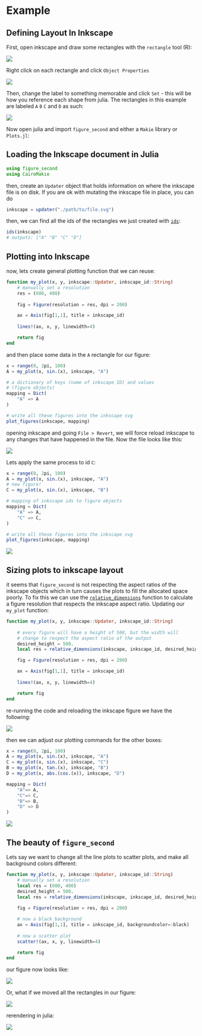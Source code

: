 # Example

## Defining Layout In Inkscape
First, open inkscape and draw some rectangles with the `rectangle` tool (R):

![](./figs/rectangles.png)

Right click on each rectangle and click `Object Properties`

![](./figs/object_labels.png)

Then, change the label to something memorable and click `Set` - this 
will be how you reference each shape from julia. The rectangles
in this example are labeled `A` `B` `C` and `D` as such:

![](./figs/labeled_rect.png)

Now open julia and import `figure_second` and either a `Makie` library or `Plots.jl`:

## Loading the Inkscape document in Julia

```julia
using figure_second
using CairoMakie
```

then, create an `Updater` object that holds information on where the inkscape file is on disk. If 
you are ok with mutating the inkscape file in place, you can do

```julia
inkscape = updater("./path/to/file.svg")
```

then, we can find all the ids of the rectangles we just created with [`ids`](@ref):

```julia
ids(inkscape)
# outputs: ["A" "B" "C" "D"]
```

## Plotting into Inkscape

now, lets create general plotting function that we can reuse:

```julia
function my_plot(x, y, inkscape::Updater, inkscape_id::String)
	# manually set a resolution
	res = (600, 400)
	
	fig = Figure(resolution = res, dpi = 200)

	ax = Axis(fig[1,1], title = inkscape_id)
	
	lines!(ax, x, y, linewidth=4)

	return fig
end
```

and then place some data in the `A` rectangle for our figure:


```julia
x = range(0, 2pi, 100)
A = my_plot(x, sin.(x), inkscape, "A")

# a dictionary of keys (name of inkscape ID) and values 
# (figure objects)
mapping = Dict(
	"A" => A
)

# write all these figures into the inkscape svg
plot_figures(inkscape, mapping)
```

opening inkscape and going `File > Revert`, we will force reload inkscape 
to any changes that have happened in the file. Now the file looks like this:


![](./figs/inkscape_A_result.png)

Lets apply the same process to id `C`:

```julia
x = range(0, 2pi, 100)
A = my_plot(x, sin.(x), inkscape, "A")
# new figure!
C = my_plot(x, sin.(x), inkscape, "B")

# mapping of inkscape ids to figure objects
mapping = Dict(
	"A" => A,
	"C" => C,
)

# write all these figures into the inkscape svg
plot_figures(inkscape, mapping)
```

![](./figs/inkscape_AC_result.png)

## Sizing plots to inkscape layout

it seems that `figure_second` is not respecting the aspect ratios of the inkscape objects which
in turn causes the plots to fill the allocated space poorly. To fix this we can use the [`relative_dimensions`](@ref)
function to calculate a figure resolution that respects the inkscape aspect ratio. Updating our `my_plot` 
function:

```julia
function my_plot(x, y, inkscape::Updater, inkscape_id::String)
	
	# every figure will have a height of 500, but the width will
	# change to respect the aspect ratio of the output
	desired_height = 500.
	local res = relative_dimensions(inkscape, inkscape_id, desired_height)

	fig = Figure(resolution = res, dpi = 200)

	ax = Axis(fig[1,1], title = inkscape_id)
	
	lines!(ax, x, y, linewidth=4)

	return fig
end
```

re-running the code and reloading the inkscape figure we have the following:

![](./figs/inkscape_AC_result_aspect_fixed.png)

then we can adjust our plotting commands for the other boxes:

```julia
x = range(0, 2pi, 100)
A = my_plot(x, sin.(x), inkscape, "A")
C = my_plot(x, sin.(x), inkscape, "C")
B = my_plot(x, tan.(x), inkscape, "B")
D = my_plot(x, abs.(cos.(x)), inkscape, "D")

mapping = Dict(
	"A"=> A,
	"C"=> C,
	"B"=> B,
	"D" => D
)
```

![](./figs/inkscape_result_ABCD.png)

## The beauty of `figure_second`

Lets say we want to change all the line plots to scatter plots, and make all background colors different:

```julia
function my_plot(x, y, inkscape::Updater, inkscape_id::String)
	# manually set a resolution
	local res = (600, 400)
	desired_height = 500.
	local res = relative_dimensions(inkscape, inkscape_id, desired_height)
	
	fig = Figure(resolution = res, dpi = 200)

	# now a black background
	ax = Axis(fig[1,1], title = inkscape_id, backgroundcolor=:black)
	
	# now a scatter plot
	scatter!(ax, x, y, linewidth=4)

	return fig
end
```

our figure now looks like:

![](./figs/inkscape_black_bg.png)

Or, what if we moved all the rectangles in our figure:

![](./figs/moved_rects.png)

rerendering in julia:

![](./figs/moved_rects_rerender.png)
